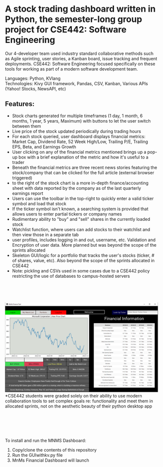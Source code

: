 # A stock trading dashboard written in Python, the semester-long group project for CSE442: Software Engineering 
Our 4-developer team used industry standard collaborative methods such as Agile sprinting, user stories, a Kanban board, issue tracking and frequent deployments. 
CSE442: Software Engineering focused specifically on these tools for working as part of a modern software development team.

Languages: Python, KVlang <br>
Technologies: Kivy GUI framework, Pandas, CSV, Kanban, Various APIs (Yahoo! Stocks, NewsAPI, etc) 

## Features:
- Stock charts generated for multiple timeframes (1 day, 1 month, 6 months, 1 year, 5 years, Maximum) with buttons to let the user switch between them
- Live price of the stock updated periodically during trading hours
- For each stock queried, user dashboard displays financial metrics: Market Cap, Dividend Rate, 52 Week High/Low, Trailing P/E, Trailing EPS, Beta, and Earnings Growth
- User clicking on any of the financial metrics mentioned brings up a pop-up box with a brief explanation of the metric and how it's useful to a trader
- Beneath the financial metrics are three recent news stories featuring the stock/company that can be clicked for the full article (external browser triggered)
- to the right of the stock chart is a more in-depth finance/accounting sheet with data reported by the company as of the last quarterly earnings report
- Users can use the toolbar in the top-right to quickly enter a valid ticker symbol and load that stock
- If the ticker symbol isn't known, a searching system is provided that allows users to enter partial tickers or company names
- Rudimentary ability to "buy" and "sell" shares in the currently loaded stock
- Watchlist function, where users can add stocks to their watchlist and then view those in a separate tab
- user profiles, includes logging in and out, username, etc. Validation and Encryption of user data. More planned but was beyond the scope of the sprints allocated
- Skeleton GUI/logic for a portfolio that tracks the user's stocks (ticker, # of shares, value, etc). Also beyond the scope of the sprints allocated in CSE442
- Note: pickling and CSVs used in some cases due to a CSE442 policy restricting the use of databases to campus-hosted servers

<br/>
<br/>
<br/>

![The MNMS Stock Dashboard](/demo.png)
*CSE442 students were graded solely on their ability to use modern collaboration tools to set complex goals re: functionality and meet them in allocated sprints, not on the aesthetic beauty of their python desktop app


<br/>
<br/>
<br/>
<br/>

To install and run the MNMS Dashboard:<br/>
1. Copy/clone the contents of this repository<br/>
2. Run the GUIwithkv.py file<br/>
3. MnMs Financial Dashboard will launch<br/>

